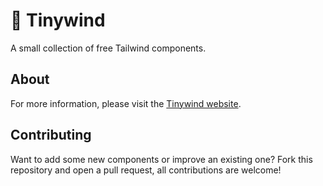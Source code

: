 # 💨 Tinywind

A small collection of free Tailwind components.

## About

For more information, please visit the [Tinywind website](https://tinywind.dev).

## Contributing

Want to add some new components or improve an existing one? Fork this repository and open a pull request, all contributions are welcome!
